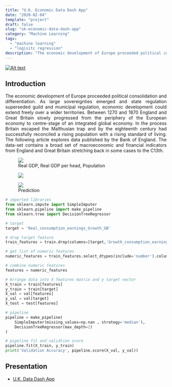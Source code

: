 ```yaml
---
title: "U.K. Economic Data Dash App"
date: "2020-02-04"
template: "project"
draft: false
slug: "uk-economic-data-dash-app"
category: "Machine Learning"
tags:
  - "machine learning" 
  - "logisitc regression"
description: "The economic development of Europe proceeded political consolidation and differentiation."
---
```

[![Alt text](/media/icons/GitHub-Mark-32px.png)](https://github.com/andronikmk/uk-data-dash-app)

## Introduction

<p style="text-align: justify;"> 
The economic development of Europe proceeded political consolidation and differentiation. As large sovereignties emerged and state regulation superseded guild and municipal regulation, economic development could extend freely over a wider territories. Between 1270 and 1870 England and Great Britain slowly progressed from the periphery of the European economy to centre-stage of an integrated global economy. In the process Britain escaped the Malthusian trap and by the eighteenth century had successfully reconciled a rising population with a rising standard of living.
The following article explores data published by the Bank of England. The data-set contains a broad set of macroeconomic and financial indicators from England and Great Britain stretching back in some cases to the C13th.
</p>

<figure>
	<img src="/media/uk-economic-data-dash-app/uk1.png">
	<figcaption>Real GDP, Real GDP per head, Population</figcaption>
</figure>

<figure>
	<img src="/media/uk-economic-data-dash-app/image4.png">
</figure>

<figure>
	<img src="/media/uk-economic-data-dash-app/image3.png">
	<figcaption>Prediction</figcaption>
</figure>

```python
# imported libraries
from sklearn.impute import SimpleImputer
from sklearn.pipeline import make_pipeline
from sklearn.tree import DecisionTreeRegressor

# target
target = 'Real_consumption_earnings_Growth_GB'

# drop target feature
train_features = train.drop(columns=[target,'Growth_consumption_earnings','Consumer_price_inflation'])

# get list of numeric features
numeric_features = train_features.select_dtypes(include='number').columns.tolist()

# combine numeric features
features = numeric_features

# Arrange data into X features matrix and y target vector 
X_train = train[features]
y_train = train[target]
X_val = val[features]
y_val = val[target]
X_test = test[features]

# pipeline
pipeline = make_pipeline(
    SimpleImputer(missing_values=np.nan , strategy='median'),
    DecisionTreeRegressor(max_depth=2)
)

# pipeline fit and validtion score
pipeline.fit(X_train, y_train)
print('Validation Accuracy', pipeline.score(X_val, y_val))
```

## Presentation

+ [U.K. Data Dash App](https://uk-data-dash-app.herokuapp.com/)


